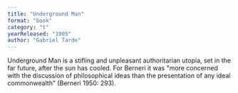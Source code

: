 ```yaml
---
title: "Underground Man"
format: "book"
category: "t"
yearReleased: "1905"
author: "Gabriel Tarde"
---
```

Underground Man is a stifling and unpleasant  authoritarian utopia, set in the far future, after the sun has cooled. For  Berneri it was "more concerned with the discussion of philosophical ideas than  the presentation of any ideal commonwealth" (Berneri 1950: 293).
 